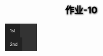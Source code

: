 <style>
div{
    width:106px;
}
ul {
    list-style-type:none;
    margin:0;
    padding:0;
    overflow:hidden;
    background-color:#333;
}

li{
    float:left;
}
li a{
    display:block;
    color:white;
    background-color:#222;
    text-align:center;
    padding:14px 16px;
    text-decoration:none;
}
li a:hove{
    background-color:#111;
}
</style>

<h2 style="color:black;text-shadow:1px 1px 5px black;text-align:center;font-size:30px">作业-10</h2>

<div>
    <ul>
    <li><a>1st</a></li>
    <li><a>2nd</a></li>
    </ul>
</div>